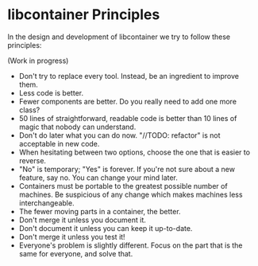 # libcontainer Principles

In the design and development of libcontainer we try to follow these principles:

(Work in progress)

* Don't try to replace every tool. Instead, be an ingredient to improve them.
* Less code is better.
* Fewer components are better. Do you really need to add one more class?
* 50 lines of straightforward, readable code is better than 10 lines of magic that nobody can understand.
* Don't do later what you can do now. "//TODO: refactor" is not acceptable in new code.
* When hesitating between two options, choose the one that is easier to reverse.
* "No" is temporary; "Yes" is forever. If you're not sure about a new feature, say no. You can change your mind later.
* Containers must be portable to the greatest possible number of machines. Be suspicious of any change which makes machines less interchangeable.
* The fewer moving parts in a container, the better.
* Don't merge it unless you document it.
* Don't document it unless you can keep it up-to-date.
* Don't merge it unless you test it!
* Everyone's problem is slightly different. Focus on the part that is the same for everyone, and solve that.

